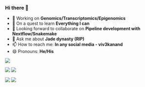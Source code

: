 ### Hi there 👋


- 🔭 Working on **Genomics/Transcriptomics/Epigenomics**
- 🌱 On a quest to learn **Everything I can**
- 👯 Looking forward to collaborate on **Pipeline development with Nextflow/Snakemake**
- 💬 Ask me about **Jade dynasty (RIP)**
- 📫 How to reach me: **In any social media - viv3kanand**
- 😄 Pronouns: **He/His**


<!--START_SECTION:waka-->
<!--END_SECTION:waka-->


![](http://github-profile-summary-cards.vercel.app/api/cards/profile-details?username=viv3kanand&theme=default)

![](http://github-profile-summary-cards.vercel.app/api/cards/repos-per-language?username=viv3kanand&theme=default) ![](http://github-profile-summary-cards.vercel.app/api/cards/most-commit-language?username=viv3kanand&theme=default)

![](http://github-profile-summary-cards.vercel.app/api/cards/stats?username=viv3kanand&theme=default) ![](http://github-profile-summary-cards.vercel.app/api/cards/productive-time?username=viv3kanand&theme=default&utcOffset=5%3A330)


